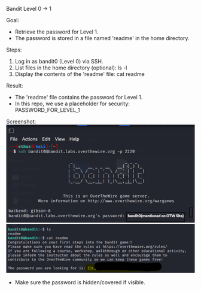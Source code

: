Bandit Level 0 → 1

Goal:
- Retrieve the password for Level 1.
- The password is stored in a file named 'readme' in the home directory.

Steps:
1. Log in as bandit0 (Level 0) via SSH.
2. List files in the home directory (optional):
   ls -l
3. Display the contents of the 'readme' file:
   cat readme

Result:
- The 'readme' file contains the password for Level 1.
- In this repo, we use a placeholder for security:
  PASSWORD_FOR_LEVEL_1

Screenshot:
![SSH Login](screenshots/sshlogin.png)
![Outputs](screenshots/command.png)

- Make sure the password is hidden/covered if visible.
